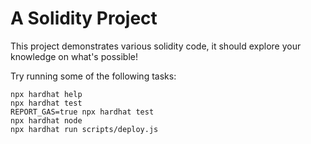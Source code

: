 # A Solidity Project

This project demonstrates various solidity code, it should explore your knowledge on what's possible!

Try running some of the following tasks:

```shell
npx hardhat help
npx hardhat test
REPORT_GAS=true npx hardhat test
npx hardhat node
npx hardhat run scripts/deploy.js
```

